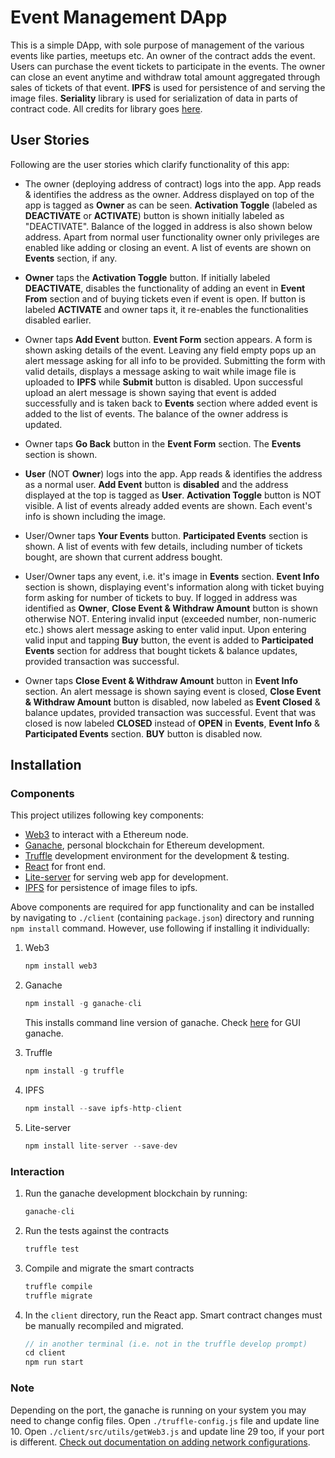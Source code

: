 # Event Management DApp
This is a simple DApp, with sole purpose of management of the various events like parties, meetups etc.
An owner of the contract adds the event. Users can purchase the event tickets to participate in the events. The owner can close an event anytime and withdraw total amount aggregated through sales of tickets of that event.
__IPFS__ is used for persistence of and serving the image files.
__Seriality__ library is used for serialization of data in parts of contract code. All credits for library goes [here](https://github.com/pouladzade/Seriality).

## User Stories
Following are the user stories which clarify functionality of this app:
* The owner (deploying address of contract) logs into the app. App reads & identifies the address as the owner. Address displayed on top of the app is tagged as __Owner__ as can be seen. __Activation Toggle__ (labeled as __DEACTIVATE__ or __ACTIVATE__) button is shown initially labeled as "DEACTIVATE". Balance of the logged in address is also shown below address. Apart from normal user functionality owner only privileges are enabled like adding or closing an event. A list of events are shown on __Events__ section, if any.

* __Owner__ taps the __Activation Toggle__ button. If initially labeled __DEACTIVATE__, disables the functionality of adding an event in __Event From__ section and of buying tickets even if event is open. If button is labeled __ACTIVATE__ and owner taps it, it re-enables the functionalities disabled earlier.

* Owner taps __Add Event__ button. __Event Form__ section appears. A form is shown asking details of the event. Leaving any field empty pops up an alert message asking for all info to be provided. Submitting the form with valid details, displays a message asking to wait while image file is uploaded to __IPFS__ while __Submit__ button is disabled. Upon successful upload an alert message is shown saying that event is added successfully and is taken back to __Events__ section where added event is added to the list of events. The balance of the owner address is updated.

* Owner taps __Go Back__ button in the __Event Form__ section. The __Events__ section is shown.

* __User__ (NOT __Owner__) logs into the app. App reads & identifies the address as a normal user. __Add Event__ button is __disabled__ and the address displayed at the top is tagged as __User__.  __Activation Toggle__ button is NOT visible. A list of events already added events are shown. Each event's info is shown including the image.

* User/Owner taps __Your Events__ button. __Participated Events__ section is shown. A list of events with few details, including number of tickets bought, are shown that current address bought.

* User/Owner taps any event, i.e. it's image in __Events__ section. __Event Info__ section is shown, displaying event's information along with ticket buying form asking for number of tickets to buy. If logged in address was identified as __Owner__, __Close Event & Withdraw Amount__ button is shown otherwise NOT. Entering invalid input (exceeded number, non-numeric etc.) shows alert message asking to enter valid input. Upon entering valid input and tapping __Buy__ button, the event is added to __Participated Events__ section for address that bought tickets & balance updates, provided transaction was successful.

* Owner taps __Close Event & Withdraw Amount__ button in __Event Info__ section. An alert message is shown saying event is closed, __Close Event & Withdraw Amount__ button is disabled, now labeled as __Event Closed__ & balance updates, provided transaction was successful. Event that was closed is now labeled __CLOSED__ instead of __OPEN__ in __Events__, __Event Info__ & __Participated Events__ section.  __BUY__ button is disabled now.


## Installation
### Components
This project utilizes following key components:
* [Web3](https://web3js.readthedocs.io/en/1.0/) to interact with a Ethereum node.
* [Ganache](https://www.trufflesuite.com/ganache),  personal blockchain for Ethereum development.
* [Truffle](https://www.trufflesuite.com/) development environment for the development & testing.
* [React](https://reactjs.org/) for front end.
* [Lite-server](https://www.npmjs.com/package/lite-server) for serving web app for development.
* [IPFS](https://ipfs.io/) for persistence of image files to ipfs.

Above components are required for app functionality and can be installed by navigating to `./client` (containing `package.json`) directory and running `npm install` command.
However, use following if installing it individually:
1. Web3
    ```javascript
    npm install web3
    ```
2. Ganache
    ```javascript
    npm install -g ganache-cli
    ```
    This installs command line version of ganache. Check [here](https://www.trufflesuite.com/ganache) for GUI ganache.

3. Truffle
    ```javascript
    npm install -g truffle
    ```

4. IPFS
    ```javascript
    npm install --save ipfs-http-client
    ```
5. Lite-server
    ```javascript
    npm install lite-server --save-dev
    ```

### Interaction

1. Run the ganache development blockchain by running:
    ```javascript
    ganache-cli
    ```
2. Run the tests against the contracts
    ```javascript
    truffle test
    ```
3. Compile and migrate the smart contracts
    ```javascript
    truffle compile
    truffle migrate
    ```

4. In the `client` directory, run the React app. Smart contract changes must be manually recompiled and migrated.
    ```javascript
    // in another terminal (i.e. not in the truffle develop prompt)
    cd client
    npm run start
    ```

### Note
Depending on the port, the ganache is running on your system you may need to change config files.
Open `./truffle-config.js` file and update line 10. Open `./client/src/utils/getWeb3.js` and update line 29 too, if your port is different.
[Check out documentation on adding network configurations](http://truffleframework.com/docs/advanced/configuration#networks).
